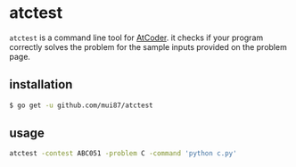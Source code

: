 # atctest

`atctest` is a command line tool for [AtCoder](https://atcoder.jp/).
it checks if your program correctly solves the problem for the sample inputs provided on the problem page.

## installation

```bash
$ go get -u github.com/mui87/atctest
```

## usage

```bash
atctest -contest ABC051 -problem C -command 'python c.py'
```